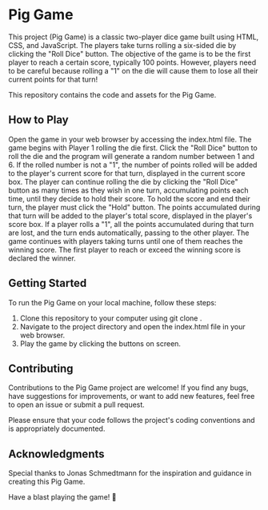 # Pig Game

This project (Pig Game) is a classic two-player dice game built using HTML, CSS, and JavaScript. The players take turns rolling a six-sided die by clicking the "Roll Dice" button. The objective of the game is to be the first player to reach a certain score, typically 100 points. However, players need to be careful because rolling a "1" on the die will cause them to lose all their current points for that turn!

This repository contains the code and assets for the Pig Game.

## How to Play

Open the game in your web browser by accessing the index.html file.
The game begins with Player 1 rolling the die first.
Click the "Roll Dice" button to roll the die and the program will generate a random number between 1 and 6.
If the rolled number is not a "1", the number of points rolled will be added to the player's current score for that turn, displayed in the current score box.
The player can continue rolling the die by clicking the "Roll Dice" button as many times as they wish in one turn, accumulating points each time, until they decide to hold their score.
To hold the score and end their turn, the player must click the "Hold" button. The points accumulated during that turn will be added to the player's total score, displayed in the player's score box.
If a player rolls a "1", all the points accumulated during that turn are lost, and the turn ends automatically, passing to the other player.
The game continues with players taking turns until one of them reaches the winning score.
The first player to reach or exceed the winning score is declared the winner.

## Getting Started

To run the Pig Game on your local machine, follow these steps:

1. Clone this repository to your computer using git clone <repository-url>.
2. Navigate to the project directory and open the index.html file in your web browser.
3. Play the game by clicking the buttons on screen.

## Contributing

Contributions to the Pig Game project are welcome! If you find any bugs, have suggestions for improvements, or want to add new features, feel free to open an issue or submit a pull request.

Please ensure that your code follows the project's coding conventions and is appropriately documented.

## Acknowledgments

Special thanks to Jonas Schmedtmann for the inspiration and guidance in creating this Pig Game.

Have a blast playing the game! 🎲
